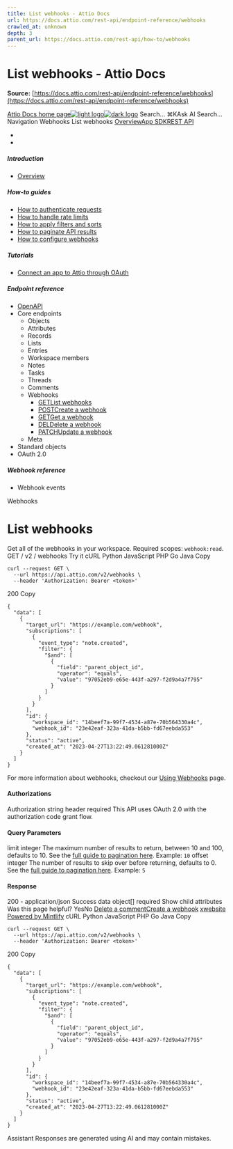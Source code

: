 ```yaml
---
title: List webhooks - Attio Docs
url: https://docs.attio.com/rest-api/endpoint-reference/webhooks
crawled_at: unknown
depth: 3
parent_url: https://docs.attio.com/rest-api/how-to/webhooks
---
```


# List webhooks - Attio Docs

**Source:** [https://docs.attio.com/rest-api/endpoint-reference/webhooks](https://docs.attio.com/rest-api/endpoint-reference/webhooks)

[Attio Docs home page![light logo](https://mintlify.s3.us-west-1.amazonaws.com/attio/logo/light.svg)![dark logo](https://mintlify.s3.us-west-1.amazonaws.com/attio/logo/dark.svg)](https://docs.attio.com/)
Search...
⌘KAsk AI
Search...
Navigation
Webhooks
List webhooks
[Overview](https://docs.attio.com/docs/overview)[App SDK](https://docs.attio.com/sdk/introduction)[REST API](https://docs.attio.com/rest-api/overview)
* [](https://build.attio.com/)
* [](https://attio.com/help)
##### Introduction
  * [Overview](https://docs.attio.com/rest-api/overview)


##### How-to guides
  * [How to authenticate requests](https://docs.attio.com/rest-api/how-to/authentication)
  * [How to handle rate limits](https://docs.attio.com/rest-api/how-to/rate-limiting)
  * [How to apply filters and sorts](https://docs.attio.com/rest-api/how-to/filtering-and-sorting)
  * [How to paginate API results](https://docs.attio.com/rest-api/how-to/pagination)
  * [How to configure webhooks](https://docs.attio.com/rest-api/how-to/webhooks)


##### Tutorials
  * [Connect an app to Attio through OAuth](https://docs.attio.com/rest-api/tutorials/connect-an-app-through-oauth)


##### Endpoint reference
  * [OpenAPI](https://docs.attio.com/rest-api/endpoint-reference/openapi)
  * Core endpoints
    * Objects
    * Attributes
    * Records
    * Lists
    * Entries
    * Workspace members
    * Notes
    * Tasks
    * Threads
    * Comments
    * Webhooks
      * [GETList webhooks](https://docs.attio.com/rest-api/endpoint-reference/webhooks/list-webhooks)
      * [POSTCreate a webhook](https://docs.attio.com/rest-api/endpoint-reference/webhooks/create-a-webhook)
      * [GETGet a webhook](https://docs.attio.com/rest-api/endpoint-reference/webhooks/get-a-webhook)
      * [DELDelete a webhook](https://docs.attio.com/rest-api/endpoint-reference/webhooks/delete-a-webhook)
      * [PATCHUpdate a webhook](https://docs.attio.com/rest-api/endpoint-reference/webhooks/update-a-webhook)
    * Meta
  * Standard objects
  * OAuth 2.0


##### Webhook reference
  * Webhook events


Webhooks
# List webhooks
Get all of the webhooks in your workspace.
Required scopes: `webhook:read`.
GET
/
v2
/
webhooks
Try it
cURL
Python
JavaScript
PHP
Go
Java
Copy
```
curl --request GET \
  --url https://api.attio.com/v2/webhooks \
  --header 'Authorization: Bearer <token>'
```

200
Copy
```
{
  "data": [
    {
      "target_url": "https://example.com/webhook",
      "subscriptions": [
        {
          "event_type": "note.created",
          "filter": {
            "$and": [
              {
                "field": "parent_object_id",
                "operator": "equals",
                "value": "97052eb9-e65e-443f-a297-f2d9a4a7f795"
              }
            ]
          }
        }
      ],
      "id": {
        "workspace_id": "14beef7a-99f7-4534-a87e-70b564330a4c",
        "webhook_id": "23e42eaf-323a-41da-b5bb-fd67eebda553"
      },
      "status": "active",
      "created_at": "2023-04-27T13:22:49.061281000Z"
    }
  ]
}
```

For more information about webhooks, checkout our [Using Webhooks](https://docs.attio.com/rest-api/how-to/webhooks) page.
#### Authorizations
[​](https://docs.attio.com/rest-api/endpoint-reference/webhooks/list-webhooks#authorization-authorization)
Authorization
string
header
required
This API uses OAuth 2.0 with the authorization code grant flow.
#### Query Parameters
[​](https://docs.attio.com/rest-api/endpoint-reference/webhooks/list-webhooks#parameter-limit)
limit
integer
The maximum number of results to return, between 10 and 100, defaults to 10. See the [full guide to pagination here](https://docs.attio.com/rest-api/how-to/pagination).
Example:
`10`
[​](https://docs.attio.com/rest-api/endpoint-reference/webhooks/list-webhooks#parameter-offset)
offset
integer
The number of results to skip over before returning, defaults to 0. See the [full guide to pagination here](https://docs.attio.com/rest-api/how-to/pagination).
Example:
`5`
#### Response
200 - application/json
Success
[​](https://docs.attio.com/rest-api/endpoint-reference/webhooks/list-webhooks#response-data)
data
object[]
required
Show child attributes
Was this page helpful?
YesNo
[Delete a comment](https://docs.attio.com/rest-api/endpoint-reference/comments/delete-a-comment)[Create a webhook](https://docs.attio.com/rest-api/endpoint-reference/webhooks/create-a-webhook)
[x](https://x.com/Attio)[website](https://attio.com)
[Powered by Mintlify](https://mintlify.com/preview-request?utm_campaign=poweredBy&utm_medium=referral&utm_source=docs.attio.com)
cURL
Python
JavaScript
PHP
Go
Java
Copy
```
curl --request GET \
  --url https://api.attio.com/v2/webhooks \
  --header 'Authorization: Bearer <token>'
```

200
Copy
```
{
  "data": [
    {
      "target_url": "https://example.com/webhook",
      "subscriptions": [
        {
          "event_type": "note.created",
          "filter": {
            "$and": [
              {
                "field": "parent_object_id",
                "operator": "equals",
                "value": "97052eb9-e65e-443f-a297-f2d9a4a7f795"
              }
            ]
          }
        }
      ],
      "id": {
        "workspace_id": "14beef7a-99f7-4534-a87e-70b564330a4c",
        "webhook_id": "23e42eaf-323a-41da-b5bb-fd67eebda553"
      },
      "status": "active",
      "created_at": "2023-04-27T13:22:49.061281000Z"
    }
  ]
}
```

Assistant
Responses are generated using AI and may contain mistakes.
